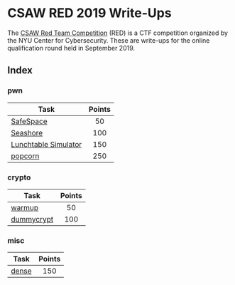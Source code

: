 # CSAW RED 2019 Write-Ups

The [CSAW Red Team Competition](https://csaw.engineering.nyu.edu/RED/faq) (RED) is a CTF competition organized by the NYU Center for Cybersecurity. These are write-ups for the online qualification round held in September 2019.

## Index

### pwn

| Task                                                                | Points           |
|---------------------------------------------------------------------|:----------------:|
| [SafeSpace](pwn/SafeSpace)                                          |        50        |
| [Seashore](pwn/Seashore)                                            |        100       |
| [Lunchtable Simulator](pwn/Lunchtable%20Simulator)                  |        150       |
| [popcorn](pwn/popcorn)                                              |        250       |

### crypto

| Task                                                                | Points           |
|---------------------------------------------------------------------|:----------------:|
| [warmup](crypto/warmup)                                             |        50        |
| [dummycrypt](crypto/dummycrypt)                                     |        100       |

### misc

| Task                                                                | Points           |
|---------------------------------------------------------------------|:----------------:|
| [dense](misc/dense)                                                 |        150       |

